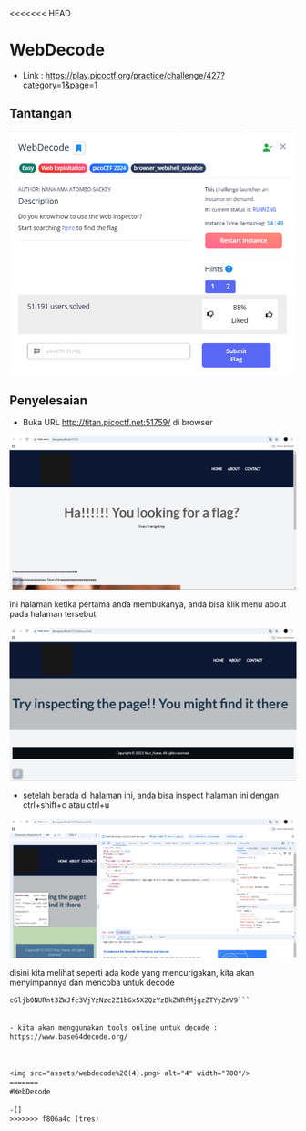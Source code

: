 <<<<<<< HEAD
# WebDecode

- Link : https://play.picoctf.org/practice/challenge/427?category=1&page=1

## Tantangan


<img src="assets/webdecode%20(5).png" alt="Desc" width="500"/>

## Penyelesaian

- Buka URL http://titan.picoctf.net:51759/ di browser

<img src="assets/webdecode%20(1).png" alt="1" width="700"/>

ini halaman ketika pertama anda membukanya, anda bisa klik menu about pada halaman tersebut


<img src="assets/webdecode%20(2).png" alt="2" width="700"/>

- setelah berada di halaman ini, anda bisa inspect halaman ini dengan ctrl+shift+c atau ctrl+u


<img src="assets/webdecode%20(3).png" alt="3" width="700"/>

disini kita melihat seperti ada kode yang mencurigakan, kita akan menyimpannya dan mencoba untuk decode
```copy
cGljb0NURnt3ZWJfc3VjYzNzc2Z1bGx5X2QzYzBkZWRfMjgzZTYyZmV9```


- kita akan menggunakan tools online untuk decode : https://www.base64decode.org/



<img src="assets/webdecode%20(4).png> alt="4" width="700"/>
=======
#WebDecode

-[]
>>>>>>> f806a4c (tres)
